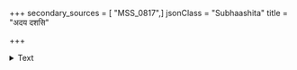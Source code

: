 +++
secondary_sources = [ "MSS_0817",]
jsonClass = "Subhaashita"
title = "अदय दशसि"

+++

<details><summary>Text</summary>

अदय दशसि किं त्वं बिम्बबुद्ध्याधरं मे भव चपल निराशः पक्वजम्बूफलानाम्।  
इति दयितमवेत्य द्वारदेशाप्तमन्या निगदति शुकमुच्चैः कान्तदन्तक्षतौष्ठी॥
</details>
